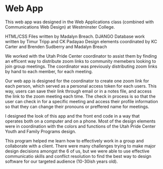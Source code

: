 # Web App

This web app was designed in the Web Applications class (combined with Communications Web Design) at Westminster College.

HTML/CSS Files written by Madalyn Breach.
DJANGO Database work written by Timur Tripp and CK Padayao
Design elements coordinated by KC Carter and Brenden Sudberry and Madalyn Breach

We worked with the Utah Pride Center coordinator to assist them by finding an efficent way to distribute zoom links to 
community memebers looking to join group meetings. The coordinator was previously distributing zoom links by hand to each member, for each meeting.

Our web app is designed for the coordinator to create one zoom link for each person, which served as a personal access token for each users. 
This way, users can save their link through email or in a notes file, and access the link to the zoom meeting each time. The check in process is 
so that the user can check in for a specific meeting and access their profile information so that they can change their pronouns or preffered name for meetings. 

I designed the look of this app and the front end code in a way that operates both on a computer and on a phone. 
Most of the design elements were in coordination with the colors and functions of the Utah Pride Center Youth and Family Programs design.

This program helped me learn how to effectively work in a group and collaborate with a client. There were many challenges trying to make major design decisions amongst the 6 of us, but we were able to use effective communicatio skills and conflict resolution to find the best way to design software for our targeted audience (10-30ish years old).
